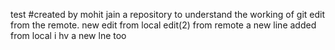 test
#created by mohit jain
a repository to understand the working of git
edit from the remote.
new edit from local
edit(2) from remote
a new line added from local
i hv a new lne too
